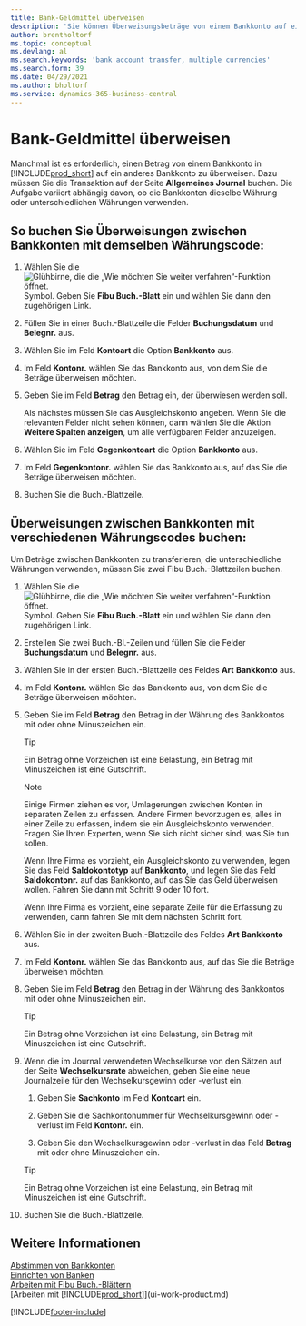 ```yaml
---
title: Bank-Geldmittel überweisen
description: 'Sie können Überweisungsbeträge von einem Bankkonto auf ein anders übertragen, einschließlich verschiedene Währungen, indem Sie die Transaktion im Fibu Buch.-Blatt buchen.'
author: brentholtorf
ms.topic: conceptual
ms.devlang: al
ms.search.keywords: 'bank account transfer, multiple currencies'
ms.search.form: 39
ms.date: 04/29/2021
ms.author: bholtorf
ms.service: dynamics-365-business-central
---
```

# <a name="transfer-bank-funds"></a>Bank-Geldmittel überweisen

Manchmal ist es erforderlich, einen Betrag von einem Bankkonto in [!INCLUDE[prod_short](includes/prod_short.md)] auf ein anderes Bankkonto zu überweisen. Dazu müssen Sie die Transaktion auf der Seite **Allgemeines Journal** buchen. Die Aufgabe variiert abhängig davon, ob die Bankkonten dieselbe Währung oder unterschiedlichen Währungen verwenden.

## <a name="to-post-a-transfer-between-bank-accounts-with-the-same-currency-code"></a>So buchen Sie Überweisungen zwischen Bankkonten mit demselben Währungscode:

1. Wählen Sie die ![Glühbirne, die die „Wie möchten Sie weiter verfahren“-Funktion öffnet.](media/ui-search/search_small.png "Tell me-Funktion") Symbol. Geben Sie **Fibu Buch.-Blatt** ein und wählen Sie dann den zugehörigen Link.
2. Füllen Sie in einer Buch.-Blattzeile die Felder **Buchungsdatum** und **Belegnr.** aus.
3. Wählen Sie im Feld **Kontoart** die Option **Bankkonto** aus.
4. Im Feld **Kontonr.** wählen Sie das Bankkonto aus, von dem Sie die Beträge überweisen möchten.
5. Geben Sie im Feld **Betrag** den Betrag ein, der überwiesen werden soll.

    Als nächstes müssen Sie das Ausgleichskonto angeben. Wenn Sie die relevanten Felder nicht sehen können, dann wählen Sie die Aktion **Weitere Spalten anzeigen**, um alle verfügbaren Felder anzuzeigen.
6. Wählen Sie im Feld **Gegenkontoart** die Option **Bankkonto** aus.
7. Im Feld **Gegenkontonr.** wählen Sie das Bankkonto aus, auf das Sie die Beträge überweisen möchten.
8. Buchen Sie die Buch.-Blattzeile.

## <a name="to-post-a-transfer-between-bank-accounts-with-different-currency-codes"></a>Überweisungen zwischen Bankkonten mit verschiedenen Währungscodes buchen:

Um Beträge zwischen Bankkonten zu transferieren, die unterschiedliche Währungen verwenden, müssen Sie zwei Fibu Buch.-Blattzeilen buchen.

1. Wählen Sie die ![Glühbirne, die die „Wie möchten Sie weiter verfahren“-Funktion öffnet.](media/ui-search/search_small.png "Tell me-Funktion") Symbol. Geben Sie **Fibu Buch.-Blatt** ein und wählen Sie dann den zugehörigen Link.
2. Erstellen Sie zwei Buch.-Bl.-Zeilen und füllen Sie die Felder **Buchungsdatum** und **Belegnr.** aus.
3. Wählen Sie in der ersten Buch.-Blattzeile des Feldes **Art** **Bankkonto** aus.
4. Im Feld **Kontonr.** wählen Sie das Bankkonto aus, von dem Sie die Beträge überweisen möchten.
5. Geben Sie im Feld **Betrag** den Betrag in der Währung des Bankkontos mit oder ohne Minuszeichen ein.

    > [!TIP]
    > Ein Betrag ohne Vorzeichen ist eine Belastung, ein Betrag mit Minuszeichen ist eine Gutschrift.

    > [!NOTE]
    > Einige Firmen ziehen es vor, Umlagerungen zwischen Konten in separaten Zeilen zu erfassen. Andere Firmen bevorzugen es, alles in einer Zeile zu erfassen, indem sie ein Ausgleichskonto verwenden. Fragen Sie Ihren Experten, wenn Sie sich nicht sicher sind, was Sie tun sollen.
    >
    > Wenn Ihre Firma es vorzieht, ein Ausgleichskonto zu verwenden, legen Sie das Feld **Saldokontotyp** auf **Bankkonto**, und legen Sie das Feld **Saldokontonr.** auf das Bankkonto, auf das Sie das Geld überweisen wollen. Fahren Sie dann mit Schritt 9 oder 10 fort.
    >
    > Wenn Ihre Firma es vorzieht, eine separate Zeile für die Erfassung zu verwenden, dann fahren Sie mit dem nächsten Schritt fort.
6. Wählen Sie in der zweiten Buch.-Blattzeile des Feldes **Art** **Bankkonto** aus.
7. Im Feld **Kontonr.** wählen Sie das Bankkonto aus, auf das Sie die Beträge überweisen möchten.
8. Geben Sie im Feld **Betrag** den Betrag in der Währung des Bankkontos mit oder ohne Minuszeichen ein.

    > [!TIP]
    > Ein Betrag ohne Vorzeichen ist eine Belastung, ein Betrag mit Minuszeichen ist eine Gutschrift.
9. Wenn die im Journal verwendeten Wechselkurse von den Sätzen auf der Seite **Wechselkursrate** abweichen, geben Sie eine neue Journalzeile für den Wechselkursgewinn oder -verlust ein.  

    1. Geben Sie **Sachkonto** im Feld **Kontoart** ein.  

    2. Geben Sie die Sachkontonummer für Wechselkursgewinn oder -verlust im Feld **Kontonr.** ein.  

    3. Geben Sie den Wechselkursgewinn oder -verlust in das Feld **Betrag** mit oder ohne Minuszeichen ein.

    > [!TIP]
    > Ein Betrag ohne Vorzeichen ist eine Belastung, ein Betrag mit Minuszeichen ist eine Gutschrift.
10. Buchen Sie die Buch.-Blattzeile.

## <a name="see-also"></a>Weitere Informationen

[Abstimmen von Bankkonten](bank-manage-bank-accounts.md)  
[Einrichten von Banken](bank-setup-banking.md)  
[Arbeiten mit Fibu Buch.-Blättern](ui-work-general-journals.md)  
[Arbeiten mit [!INCLUDE[prod_short](includes/prod_short.md)]](ui-work-product.md)


[!INCLUDE[footer-include](includes/footer-banner.md)]
